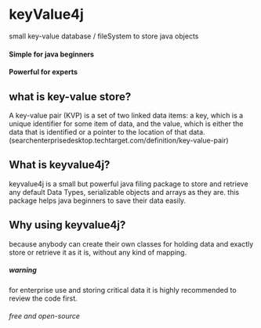 # keyValue4j
small key-value database / fileSystem to store java objects

#### Simple for java beginners
#### Powerful for experts

## what is key-value store?
A key-value pair (KVP) is a set of two linked data items: a key, which is a unique identifier for some item of data, and the value, which is either the data that is identified or a pointer to the location of that data. (searchenterprisedesktop.techtarget.com/definition/key-value-pair)

## What is keyvalue4j?
keyvalue4j is a small but powerful java filing package to store and retrieve any default Data Types, serializable objects and arrays as they are. this package helps java beginners to save their data easily. 

## Why using keyvalue4j?
because anybody can create their own classes for holding data and exactly store or retrieve it as it is, without any kind of mapping.

##### warning
for enterprise use and storing critical data it is highly recommended to review the code first.

###### free and open-source

